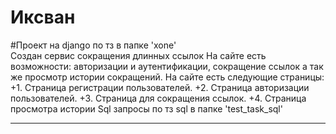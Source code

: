 # Иксван
#Проект на django по тз в папке 'xone'<br>
 Создан сервис сокращения длинных ссылок
 На сайте есть возможности: авторизации и аутентификации, сокращение ссылок а так же просмотр истории сокращений.
 На сайте есть следующие страницы:
    +1. Страница регистрации пользователей.
    +2. Страница авторизации пользователей.
    +3. Страница для сокращения ссылок.
    +4. Страница просмотра истории
Sql запросы по тз sql в папке 'test_task_sql'
<hr>


